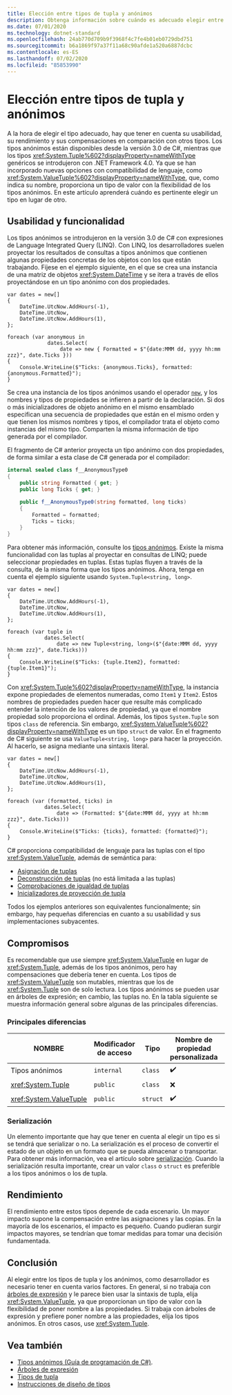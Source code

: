 ```yaml
---
title: Elección entre tipos de tupla y anónimos
description: Obtenga información sobre cuándo es adecuado elegir entre los tipos anónimos y sobre los tipos de tupla.
ms.date: 07/01/2020
ms.technology: dotnet-standard
ms.openlocfilehash: 24ab770d709b9f3968f4c7fe4b01eb0729dbd751
ms.sourcegitcommit: b6a1869f97a37f11a68c90afde1a520a6887dcbc
ms.contentlocale: es-ES
ms.lasthandoff: 07/02/2020
ms.locfileid: "85853990"
---
```

# <a name="choosing-between-anonymous-and-tuple-types"></a>Elección entre tipos de tupla y anónimos

A la hora de elegir el tipo adecuado, hay que tener en cuenta su usabilidad, su rendimiento y sus compensaciones en comparación con otros tipos. Los tipos anónimos están disponibles desde la versión 3.0 de C#, mientras que los tipos <xref:System.Tuple%602?displayProperty=nameWithType> genéricos se introdujeron con .NET Framework 4.0. Ya que se han incorporado nuevas opciones con compatibilidad de lenguaje, como <xref:System.ValueTuple%602?displayProperty=nameWithType>, que, como indica su nombre, proporciona un tipo de valor con la flexibilidad de los tipos anónimos. En este artículo aprenderá cuándo es pertinente elegir un tipo en lugar de otro.

## <a name="usability-and-functionality"></a>Usabilidad y funcionalidad

Los tipos anónimos se introdujeron en la versión 3.0 de C# con expresiones de Language Integrated Query (LINQ). Con LINQ, los desarrolladores suelen proyectar los resultados de consultas a tipos anónimos que contienen algunas propiedades concretas de los objetos con los que están trabajando. Fíjese en el ejemplo siguiente, en el que se crea una instancia de una matriz de objetos <xref:System.DateTime> y se itera a través de ellos proyectándose en un tipo anónimo con dos propiedades.

```csharp-interactive
var dates = new[]
{
    DateTime.UtcNow.AddHours(-1),
    DateTime.UtcNow,
    DateTime.UtcNow.AddHours(1),
};

foreach (var anonymous in
             dates.Select(
                 date => new { Formatted = $"{date:MMM dd, yyyy hh:mm zzz}", date.Ticks }))
{
    Console.WriteLine($"Ticks: {anonymous.Ticks}, formatted: {anonymous.Formatted}");
}
```

Se crea una instancia de los tipos anónimos usando el operador [`new`](../../csharp/language-reference/operators/new-operator.md), y los nombres y tipos de propiedades se infieren a partir de la declaración. Si dos o más inicializadores de objeto anónimo en el mismo ensamblado especifican una secuencia de propiedades que están en el mismo orden y que tienen los mismos nombres y tipos, el compilador trata el objeto como instancias del mismo tipo. Comparten la misma información de tipo generada por el compilador.

El fragmento de C# anterior proyecta un tipo anónimo con dos propiedades, de forma similar a esta clase de C# generada por el compilador:

```csharp
internal sealed class f__AnonymousType0
{
    public string Formatted { get; }
    public long Ticks { get; }

    public f__AnonymousType0(string formatted, long ticks)
    {
        Formatted = formatted;
        Ticks = ticks;
    }
}
```

Para obtener más información, consulte los [tipos anónimos](../../csharp/programming-guide/classes-and-structs/anonymous-types.md). Existe la misma funcionalidad con las tuplas al proyectar en consultas de LINQ; puede seleccionar propiedades en tuplas. Estas tuplas fluyen a través de la consulta, de la misma forma que los tipos anónimos. Ahora, tenga en cuenta el ejemplo siguiente usando `System.Tuple<string, long>`.

```csharp-interactive
var dates = new[]
{
    DateTime.UtcNow.AddHours(-1),
    DateTime.UtcNow,
    DateTime.UtcNow.AddHours(1),
};

foreach (var tuple in
            dates.Select(
                date => new Tuple<string, long>($"{date:MMM dd, yyyy hh:mm zzz}", date.Ticks)))
{
    Console.WriteLine($"Ticks: {tuple.Item2}, formatted: {tuple.Item1}");
}
```

Con <xref:System.Tuple%602?displayProperty=nameWithType>, la instancia expone propiedades de elementos numeradas, como `Item1` y `Item2`. Estos nombres de propiedades pueden hacer que resulte más complicado entender la intención de los valores de propiedad, ya que el nombre propiedad solo proporciona el ordinal. Además, los tipos `System.Tuple` son tipos `class` de referencia. Sin embargo, <xref:System.ValueTuple%602?displayProperty=nameWithType> es un tipo `struct` de valor. En el fragmento de C# siguiente se usa `ValueTuple<string, long>` para hacer la proyección. Al hacerlo, se asigna mediante una sintaxis literal.

```csharp-interactive
var dates = new[]
{
    DateTime.UtcNow.AddHours(-1),
    DateTime.UtcNow,
    DateTime.UtcNow.AddHours(1),
};

foreach (var (formatted, ticks) in
            dates.Select(
                date => (Formatted: $"{date:MMM dd, yyyy at hh:mm zzz}", date.Ticks)))
{
    Console.WriteLine($"Ticks: {ticks}, formatted: {formatted}");
}
```

C# proporciona compatibilidad de lenguaje para las tuplas con el tipo <xref:System.ValueTuple>, además de semántica para:

- [Asignación de tuplas](../../csharp/tuples.md#assignment-and-tuples)
- [Deconstrucción de tuplas](../../csharp/deconstruct.md) (no está limitada a las tuplas)
- [Comprobaciones de igualdad de tuplas](../../csharp/tuples.md#equality-and-tuples)
- [Inicializadores de proyección de tupla](../../csharp/tuples.md#tuple-projection-initializers)

Todos los ejemplos anteriores son equivalentes funcionalmente; sin embargo, hay pequeñas diferencias en cuanto a su usabilidad y sus implementaciones subyacentes.

## <a name="tradeoffs"></a>Compromisos

Es recomendable que use siempre <xref:System.ValueTuple> en lugar de <xref:System.Tuple>, además de los tipos anónimos, pero hay compensaciones que debería tener en cuenta. Los tipos de <xref:System.ValueTuple> son mutables, mientras que los de <xref:System.Tuple> son de solo lectura. Los tipos anónimos se pueden usar en árboles de expresión; en cambio, las tuplas no. En la tabla siguiente se muestra información general sobre algunas de las principales diferencias.

### <a name="key-differences"></a>Principales diferencias

| NOMBRE                     | Modificador de acceso | Tipo     | Nombre de propiedad personalizada | Compatibilidad con la deconstrucción | Compatibilidad con árboles de expresión |
|--------------------------|-----------------|----------|----------------------|------------------------|-------------------------|
| Tipos anónimos          | `internal`      | `class`  | ✔️                   | ❌                     | ✔️                     |
| <xref:System.Tuple>      | `public`        | `class`  | ❌                   | ❌                     | ✔️                     |
| <xref:System.ValueTuple> | `public`        | `struct` | ✔️                   | ✔️                     | ❌                     |

### <a name="serialization"></a>Serialización

Un elemento importante que hay que tener en cuenta al elegir un tipo es si se tendrá que serializar o no. La serialización es el proceso de convertir el estado de un objeto en un formato que se pueda almacenar o transportar. Para obtener más información, vea el artículo sobre [serialización](../../csharp/programming-guide/concepts/serialization/index.md). Cuando la serialización resulta importante, crear un valor `class` o `struct` es preferible a los tipos anónimos o los de tupla.

## <a name="performance"></a>Rendimiento

El rendimiento entre estos tipos depende de cada escenario. Un mayor impacto supone la compensación entre las asignaciones y las copias. En la mayoría de los escenarios, el impacto es pequeño. Cuando pudieran surgir impactos mayores, se tendrían que tomar medidas para tomar una decisión fundamentada.

## <a name="conclusion"></a>Conclusión

Al elegir entre los tipos de tupla y los anónimos, como desarrollador es necesario tener en cuenta varios factores. En general, si no trabaja con [árboles de expresión](../../csharp/expression-trees.md) y le parece bien usar la sintaxis de tupla, elija <xref:System.ValueTuple>, ya que proporcionan un tipo de valor con la flexibilidad de poner nombre a las propiedades. Si trabaja con árboles de expresión y prefiere poner nombre a las propiedades, elija los tipos anónimos. En otros casos, use <xref:System.Tuple>.

## <a name="see-also"></a>Vea también

- [Tipos anónimos (Guía de programación de C#)](../../csharp/programming-guide/classes-and-structs/anonymous-types.md).
- [Árboles de expresión](../../csharp/expression-trees.md)
- [Tipos de tupla](../../csharp/tuples.md)
- [Instrucciones de diseño de tipos](../design-guidelines/type.md)
